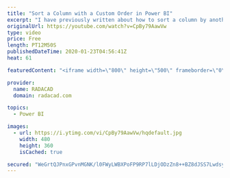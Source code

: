 ```yaml
---
title: "Sort a Column with a Custom Order in Power BI"
excerpt: "I have previously written about how to sort a column by another column, and I used Month Names as an example. However, still, many are unaware that the same technique with slight modifications can be applied to any other columns. You can have a text column in your slicer (product category for example),"
originalUrl: https://youtube.com/watch?v=CpBy79AawVw
type: video
price: Free
length: PT12M50S
publishedDateTime: 2020-01-23T04:56:41Z
heat: 61

featuredContent: "<iframe width=\"800\" height=\"500\" frameborder=\"0\" src=\"https://www.youtube.com/embed/CpBy79AawVw\" allow=\"accelerometer; autoplay; encrypted-media; gyroscope; picture-in-picture\" allowfullscreen></iframe>"

provider:
  name: RADACAD
  domain: radacad.com

topics:
  - Power BI

images:
  - url: https://i.ytimg.com/vi/CpBy79AawVw/hqdefault.jpg
    width: 480
    height: 360
    isCached: true

secured: "WeGrtQJPnxGPvnMGNK/l0FWyLWBXPoFP9RP7lLDjODzZn8++BZ8dJSS7LwdsyH8KdxcjnB5KAaocO2czXXZe/wAjrBGHHBdnyPB1oMShCGFNq8lO0oECbSITKxaqfCXramQOKmWxChqFu9OHxSj8FtjDIC+IMXZck9xe/v714yNoFIqJFC9YzzwtPGOJow+Yloo1JfdH4IxbmyLnqXMR/KgbWOnw8BdbK5MwOOdrllEBFEhr6rYQu6vmwaQg0hg9FNo7UuTImWQMjia1WyICW/hnK0ZvLB2kfvHI7PCppCS3VDk4a0RHcSEDbwB5POPnP83RY+jX9wHlmACrJv5X3sPBQVsJCA/qYWTRbf/5LLdHJuPlH2CKHpdD8xx/oklpnhb21ri6xtwHcSK/H7e/ndgNoxzuueFtuFTWKPq4R9s=;LX30tuVpeLzxrK44ZHwNIQ=="
---
```


